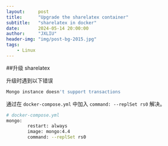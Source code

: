 ```yaml
---
layout:     post
title:      "Upgrade the sharelatex container"
subtitle:   "sharelatex in docker"
date:       2024-05-14 20:00:00
author:     "JXLIU"
header-img: "img/post-bg-2015.jpg"
tags:
    - Linux
---
```


##升级 sharelatex

升级时遇到以下错误 
```bash
Mongo instance doesn't support transactions
```
通过在 `docker-compose.yml` 中加入 `command: --replSet rs0` 解决。
```bash
# docker-compose.yml
mongo:
        restart: always
        image: mongo:4.4
        command: --replSet rs0
```

